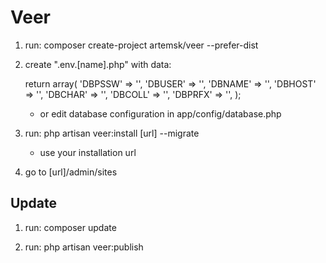 Veer
====

1) run: composer create-project artemsk/veer --prefer-dist

2) create ".env.[name].php" with data:

	return array(
		'DBPSSW' => '',
		'DBUSER' => '',
		'DBNAME' => '',
		'DBHOST' => '',
		'DBCHAR' => '',
		'DBCOLL' => '',
		'DBPRFX' => '', 
	);
	
	- or edit database configuration in app/config/database.php
	
3) run: php artisan veer:install [url] --migrate
   - use your installation url
   
4) go to [url]/admin/sites
   
Update
------

1) run: composer update

2) run: php artisan veer:publish
